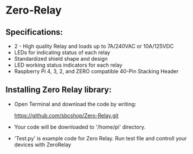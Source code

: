 # Zero-Relay



## Specifications:
   * 2 - High quality Relay and loads up to 7A/240VAC or 10A/125VDC
   * LEDs for indicating status of each relay
   * Standardized shield shape and design
   * LED working status indicators for each relay
   * Raspberry Pi 4, 3, 2, and ZERO compatible 40-Pin Stacking Header
    
## Installing Zero Relay library: 

   * Open Terminal and download the code by writing:
   
      https://github.com/sbcshop/Zero-Relay.git
      
   * Your code will be downloaded to '/home/pi' directory. 

   * 'Test.py' is example code for Zero Relay. Run test file and controll your devices with ZeroRelay
